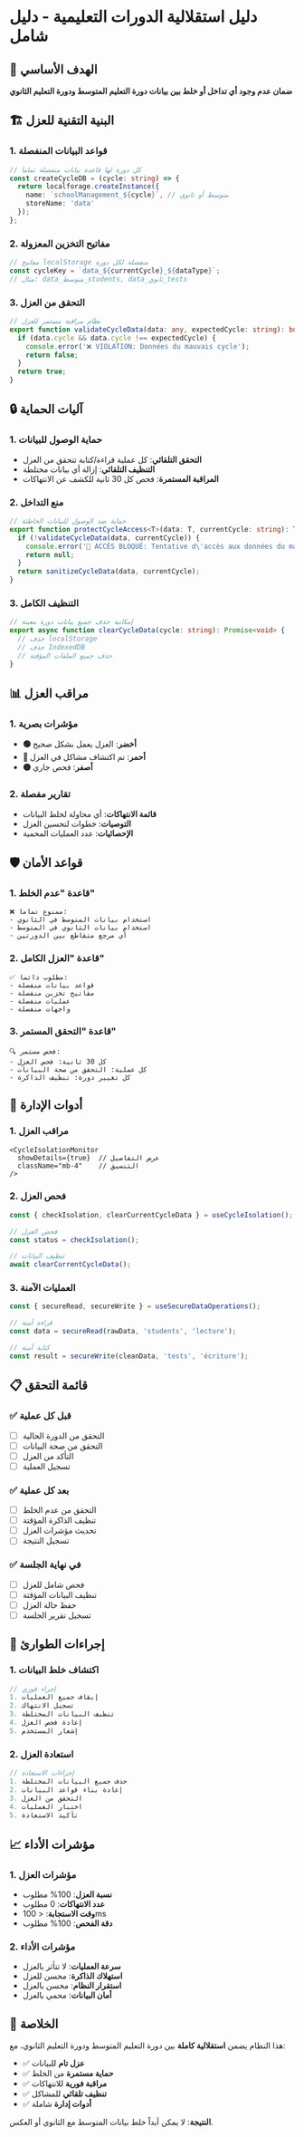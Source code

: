 # دليل استقلالية الدورات التعليمية - دليل شامل

## 🎯 الهدف الأساسي

**ضمان عدم وجود أي تداخل أو خلط بين بيانات دورة التعليم المتوسط ودورة التعليم الثانوي**

## 🏗️ البنية التقنية للعزل

### 1. قواعد البيانات المنفصلة

```typescript
// كل دورة لها قاعدة بيانات منفصلة تماماً
const createCycleDB = (cycle: string) => {
  return localforage.createInstance({
    name: `schoolManagement_${cycle}`, // متوسط أو ثانوي
    storeName: 'data'
  });
};
```

### 2. مفاتيح التخزين المعزولة

```typescript
// مفاتيح localStorage منفصلة لكل دورة
const cycleKey = `data_${currentCycle}_${dataType}`;
// مثال: data_متوسط_students, data_ثانوي_tests
```

### 3. التحقق من العزل

```typescript
// نظام مراقبة مستمر للعزل
export function validateCycleData(data: any, expectedCycle: string): boolean {
  if (data.cycle && data.cycle !== expectedCycle) {
    console.error('❌ VIOLATION: Données du mauvais cycle');
    return false;
  }
  return true;
}
```

## 🔒 آليات الحماية

### 1. حماية الوصول للبيانات

- **التحقق التلقائي**: كل عملية قراءة/كتابة تتحقق من العزل
- **التنظيف التلقائي**: إزالة أي بيانات مختلطة
- **المراقبة المستمرة**: فحص كل 30 ثانية للكشف عن الانتهاكات

### 2. منع التداخل

```typescript
// حماية ضد الوصول للبيانات الخاطئة
export function protectCycleAccess<T>(data: T, currentCycle: string): T | null {
  if (!validateCycleData(data, currentCycle)) {
    console.error('🚫 ACCÈS BLOQUÉ: Tentative d\'accès aux données du mauvais cycle');
    return null;
  }
  return sanitizeCycleData(data, currentCycle);
}
```

### 3. التنظيف الكامل

```typescript
// إمكانية حذف جميع بيانات دورة معينة
export async function clearCycleData(cycle: string): Promise<void> {
  // حذف localStorage
  // حذف IndexedDB
  // حذف جميع الملفات المؤقتة
}
```

## 📊 مراقب العزل

### 1. مؤشرات بصرية

- **🟢 أخضر**: العزل يعمل بشكل صحيح
- **🔴 أحمر**: تم اكتشاف مشاكل في العزل
- **🟡 أصفر**: فحص جاري

### 2. تقارير مفصلة

- **قائمة الانتهاكات**: أي محاولة لخلط البيانات
- **التوصيات**: خطوات لتحسين العزل
- **الإحصائيات**: عدد العمليات المحمية

## 🛡️ قواعد الأمان

### 1. قاعدة "عدم الخلط"

```
❌ ممنوع تماماً:
- استخدام بيانات المتوسط في الثانوي
- استخدام بيانات الثانوي في المتوسط
- أي مرجع متقاطع بين الدورتين
```

### 2. قاعدة "العزل الكامل"

```
✅ مطلوب دائماً:
- قواعد بيانات منفصلة
- مفاتيح تخزين منفصلة
- عمليات منفصلة
- واجهات منفصلة
```

### 3. قاعدة "التحقق المستمر"

```
🔍 فحص مستمر:
- كل 30 ثانية: فحص العزل
- كل عملية: التحقق من صحة البيانات
- كل تغيير دورة: تنظيف الذاكرة
```

## 🔧 أدوات الإدارة

### 1. مراقب العزل

```tsx
<CycleIsolationMonitor 
  showDetails={true}  // عرض التفاصيل
  className="mb-4"    // التنسيق
/>
```

### 2. فحص العزل

```typescript
const { checkIsolation, clearCurrentCycleData } = useCycleIsolation();

// فحص العزل
const status = checkIsolation();

// تنظيف البيانات
await clearCurrentCycleData();
```

### 3. العمليات الآمنة

```typescript
const { secureRead, secureWrite } = useSecureDataOperations();

// قراءة آمنة
const data = secureRead(rawData, 'students', 'lecture');

// كتابة آمنة
const result = secureWrite(cleanData, 'tests', 'écriture');
```

## 📋 قائمة التحقق

### ✅ قبل كل عملية

- [ ] التحقق من الدورة الحالية
- [ ] التحقق من صحة البيانات
- [ ] التأكد من العزل
- [ ] تسجيل العملية

### ✅ بعد كل عملية

- [ ] التحقق من عدم الخلط
- [ ] تنظيف الذاكرة المؤقتة
- [ ] تحديث مؤشرات العزل
- [ ] تسجيل النتيجة

### ✅ في نهاية الجلسة

- [ ] فحص شامل للعزل
- [ ] تنظيف البيانات المؤقتة
- [ ] حفظ حالة العزل
- [ ] تسجيل تقرير الجلسة

## 🚨 إجراءات الطوارئ

### 1. اكتشاف خلط البيانات

```typescript
// إجراء فوري
1. إيقاف جميع العمليات
2. تسجيل الانتهاك
3. تنظيف البيانات المختلطة
4. إعادة فحص العزل
5. إشعار المستخدم
```

### 2. استعادة العزل

```typescript
// إجراءات الاستعادة
1. حذف جميع البيانات المختلطة
2. إعادة بناء قواعد البيانات
3. التحقق من العزل
4. اختبار العمليات
5. تأكيد الاستعادة
```

## 📈 مؤشرات الأداء

### 1. مؤشرات العزل

- **نسبة العزل**: 100% مطلوب
- **عدد الانتهاكات**: 0 مطلوب
- **وقت الاستجابة**: < 100ms
- **دقة الفحص**: 100% مطلوب

### 2. مؤشرات الأداء

- **سرعة العمليات**: لا تتأثر بالعزل
- **استهلاك الذاكرة**: محسن للعزل
- **استقرار النظام**: محسن بالعزل
- **أمان البيانات**: محمي بالعزل

## 🎯 الخلاصة

هذا النظام يضمن **استقلالية كاملة** بين دورة التعليم المتوسط ودورة التعليم الثانوي، مع:

- ✅ **عزل تام** للبيانات
- ✅ **حماية مستمرة** من الخلط
- ✅ **مراقبة فورية** للانتهاكات
- ✅ **تنظيف تلقائي** للمشاكل
- ✅ **أدوات إدارة** شاملة

**النتيجة**: لا يمكن أبداً خلط بيانات المتوسط مع الثانوي أو العكس.